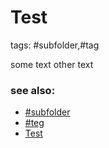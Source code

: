 # Test

tags: #subfolder,#tag

some text other text

### see also:
- [#subfolder](../tags/subfolder.md)
- [#teg](../tags/teg.md)
- [Test](../test_note.md)
